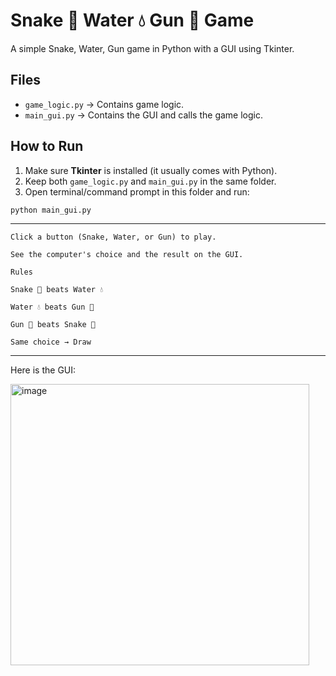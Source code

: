 #  Snake 🐍 Water 💧 Gun 🔫  Game

A simple Snake, Water, Gun game in Python with a GUI using Tkinter.

## Files
- `game_logic.py` → Contains game logic.
- `main_gui.py` → Contains the GUI and calls the game logic.

## How to Run

1. Make sure **Tkinter** is installed (it usually comes with Python).
3. Keep both `game_logic.py` and `main_gui.py` in the same folder.
4. Open terminal/command prompt in this folder and run:

```
python main_gui.py
```
---
```
Click a button (Snake, Water, or Gun) to play.

See the computer's choice and the result on the GUI.

Rules

Snake 🐍 beats Water 💧

Water 💧 beats Gun 🔫

Gun 🔫 beats Snake 🐍

Same choice → Draw
```
---

Here is the GUI:

<img width="478" height="450" alt="image" src="https://github.com/user-attachments/assets/6b2eb1bf-4613-4e4c-89ea-e12f2446c7f3" />
